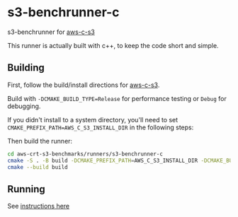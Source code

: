 # s3-benchrunner-c

s3-benchrunner for [aws-c-s3](https://github.com/awslabs/aws-c-s3)

This runner is actually built with c++, to keep the code short and simple.

## Building

First, follow the build/install directions for [aws-c-s3](https://github.com/awslabs/aws-c-s3#building).

Build with `-DCMAKE_BUILD_TYPE=Release` for performance testing or `Debug` for debugging.

If you didn't install to a system directory, you'll need to set
`CMAKE_PREFIX_PATH=AWS_C_S3_INSTALL_DIR` in the following steps:

Then build the runner:
```sh
cd aws-crt-s3-benchmarks/runners/s3-benchrunner-c
cmake -S . -B build -DCMAKE_PREFIX_PATH=AWS_C_S3_INSTALL_DIR -DCMAKE_BUILD_TYPE={Release,RelWithDebInfo,Debug}
cmake --build build
```

## Running

See [instructions here](../../README.md#run-a-benchmark)
